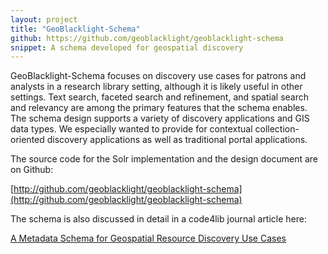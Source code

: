 ```yaml
---
layout: project
title: "GeoBlacklight-Schema"
github: https://github.com/geoblacklight/geoblacklight-schema
snippet: A schema developed for geospatial discovery
---
```

GeoBlacklight-Schema focuses on discovery use cases for patrons and analysts in a research library setting, although it is likely useful in other settings. Text search, faceted search and refinement, and spatial search and relevancy are among the primary features that the schema enables. The schema design supports a variety of discovery applications and GIS data types. We especially wanted to provide for contextual collection-oriented discovery applications as well as traditional portal applications.

The source code for the Solr implementation and the design document are on Github:

  [http://github.com/geoblacklight/geoblacklight-schema](http://github.com/geoblacklight/geoblacklight-schema)

The schema is also discussed in detail in a code4lib journal article here:
  
  [A Metadata Schema for Geospatial Resource Discovery Use Cases](http://journal.code4lib.org/articles/9710)